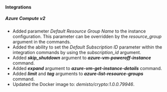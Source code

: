 
#### Integrations

##### Azure Compute v2

- Added parameter *Default Resource Group Name* to the instance configuration. This parameter can be overridden by the *resource_group* argument in the commands.
- Added the ability to set the *Default Subscription ID* parameter within the integration commands by using the *subscription_id* argument.
- Added ***skip_shutdown*** argument to ***azure-vm-poweroff-instance*** command.
- Added ***expand*** argument to ***azure-vm-get-instance-details*** command.
- Added ***limit*** and ***tag*** arguments to ***azure-list-resource-groups*** command.
- Updated the Docker image to: *demisto/crypto:1.0.0.79946*.

